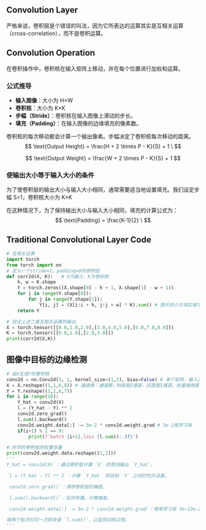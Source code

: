 ## Convolution Layer

严格来说，卷积层是个错误的叫法，因为它所表达的运算其实是互相关运算（cross-correlation），而不是卷积运算。

## Convolution Operation

在卷积操作中，卷积核在输入矩阵上移动，并在每个位置进行加权和运算。

### 公式推导

- **输入图像**：大小为 H×W
- **卷积核**：大小为 K×K
- **步幅（Stride）**：卷积核在输入图像上滑动的步长。
- **填充（Padding）**：在输入图像的边缘填充的像素数。

卷积核的每次移动都会计算一个输出像素。步幅决定了卷积核每次移动的距离。
$$
\text{Output Height} = \frac{H + 2 \times P - K}{S} + 1
\
$$

$$
\text{Output Weight} = \frac{W + 2 \times P - K}{S} + 1
$$



### 使输出大小等于输入大小的条件

为了使卷积层的输出大小与输入大小相同，通常需要适当地设置填充。我们设定步幅 S=1，卷积核大小为 K×K

在这种情况下，为了保持输出大小与输入大小相同，填充的计算公式为：
$$
\text{Padding} = \frac{K-1}{2}
\
$$


## Traditional Convolutional Layer Code

```python
# 互相关运算
import torch
from torch import nn
# 定义一个stride=1，padding=0的卷积层
def corr2d(X, K):   # X为输入，K为卷积核
    h, w = K.shape  
    Y = torch.zeros((X.shape[0] - h + 1, X.shape[1] - w + 1))     
    for i in range(Y.shape[0]):
        for j in range(Y.shape[1]):
            Y[i, j] = (X[i:i + h, j:j + w] * K).sum() # 图片的小方块区域与卷积核做点积
    return Y

# 验证上述二维互相关运算的输出
X = torch.tensor([[0.0,1.0,2.0],[3.0,4.0,5.0],[6.0,7.0,8.0]])
K = torch.tensor([[0.0,1.0],[2.0,3.0]])
print(corr2d(X,K))
```

## 图像中目标的边缘检测

```python
# 由X生成Y的卷积核
conv2d = nn.Conv2d(1, 1, kernel_size=(1,2), bias=False) # 单个矩阵，输入通道为1，黑白图片通道为1，彩色图片通道为3。这里输入通道为1，输出通道为1.   
X = X.reshape((1,1,6,8)) # 通道维：通道数，RGB图3通道，灰度图1通道，批量维就是样本维，就是样本数
Y = Y.reshape((1,1,6,7))
for i in range(10):
    Y_hat = conv2d(X)
    l = (Y_hat - Y) ** 2
    conv2d.zero_grad()
    l.sum().backward()
    conv2d.weight.data[:] -= 3e-2 * conv2d.weight.grad # 3e-2是学习率
    if(i+1) % 2 == 0:
        print(f'batch {i+1},loss {l.sum():.3f}')

# 所学的卷积核的权重张量
print(conv2d.weight.data.reshape((1,2)))
'''
Y_hat = conv2d(X)`：通过卷积层计算 `X` 的预测输出 `Y_hat`。

`l = (Y_hat - Y) ** 2`：计算 `Y_hat` 和目标 `Y` 之间的均方误差。

`conv2d.zero_grad()`：清除卷积层的梯度。

`l.sum().backward()`：反向传播，计算梯度。

`conv2d.weight.data[:] -= 3e-2 * conv2d.weight.grad`：使用学习率 3e−23e-23e−2 更新卷积核的权重。

每两个批次打印一次损失值 `l.sum()`，以监控训练过程。
'''
```

